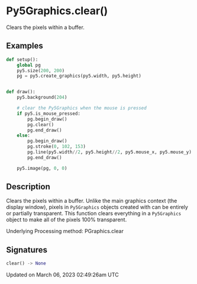 # Py5Graphics.clear()

Clears the pixels within a buffer.

## Examples

<div class="example-table">

<div class="example-row"><div class="example-cell-image">

</div><div class="example-cell-code">

```python
def setup():
    global pg
    py5.size(200, 200)
    pg = py5.create_graphics(py5.width, py5.height)


def draw():
    py5.background(204)

    # clear the Py5Graphics when the mouse is pressed
    if py5.is_mouse_pressed:
        pg.begin_draw()
        pg.clear()
        pg.end_draw()
    else:
        pg.begin_draw()
        pg.stroke(0, 102, 153)
        pg.line(py5.width//2, py5.height//2, py5.mouse_x, py5.mouse_y)
        pg.end_draw()

    py5.image(pg, 0, 0)
```

</div></div>

</div>

## Description

Clears the pixels within a buffer. Unlike the main graphics context (the display window), pixels in `Py5Graphics` objects created with [](sketch_create_graphics) can be entirely or partially transparent. This function clears everything in a `Py5Graphics` object to make all of the pixels 100% transparent.

Underlying Processing method: PGraphics.clear

## Signatures

```python
clear() -> None
```

Updated on March 06, 2023 02:49:26am UTC
